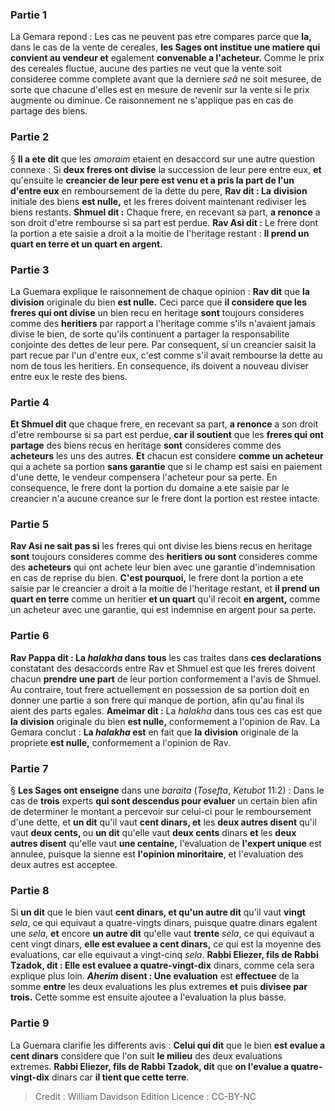 
### Partie 1
La Gemara repond : Les cas ne peuvent pas etre compares parce que <b>la,</b> dans le cas de la vente de cereales, <b>les Sages ont institue une matiere qui convient au vendeur et</b> egalement <b>convenable a l'acheteur.</b> Comme le prix des cereales fluctue, aucune des parties ne veut que la vente soit consideree comme complete avant que la derniere <i>seâ</i> ne soit mesuree, de sorte que chacune d'elles est en mesure de revenir sur la vente si le prix augmente ou diminue. Ce raisonnement ne s'applique pas en cas de partage des biens.

### Partie 2
§ <b>Il a ete dit</b> que les <i>amoraim</i> etaient en desaccord sur une autre question connexe : Si <b>deux freres ont divise</b> la succession de leur pere entre eux, <b>et</b> qu'ensuite le <b>creancier de leur pere est venu et a pris la part de l'un d'entre eux</b> en remboursement de la dette du pere, <b>Rav dit : La</b> <b>division</b> initiale des biens <b>est nulle,</b> et les freres doivent maintenant rediviser les biens restants. <b>Shmuel dit :</b> Chaque frere, en recevant sa part, <b>a renonce</b> a son droit d'etre rembourse si sa part est perdue. <b>Rav Asi dit :</b> Le frere dont la portion a ete saisie a droit a la moitie de l'heritage restant : <b>Il prend un quart en terre et un quart en argent.</b>

### Partie 3
La Guemara explique le raisonnement de chaque opinion : <b>Rav dit</b> que <b>la</b> <b>division</b> originale du bien <b>est nulle.</b> Ceci parce que <b>il considere que les freres qui ont divise</b> un bien recu en heritage <b>sont</b> toujours consideres comme des <b>heritiers</b> par rapport a l'heritage comme s'ils n'avaient jamais divise le bien, de sorte qu'ils continuent a partager la responsabilite conjointe des dettes de leur pere. Par consequent, si un creancier saisit la part recue par l'un d'entre eux, c'est comme s'il avait rembourse la dette au nom de tous les heritiers. En consequence, ils doivent a nouveau diviser entre eux le reste des biens.

### Partie 4
<b>Et Shmuel dit</b> que chaque frere, en recevant sa part, <b>a renonce</b> a son droit d'etre rembourse si sa part est perdue, <b>car il soutient</b> que les <b>freres qui ont partage</b> des biens recus en heritage <b>sont</b> consideres comme des <b>acheteurs</b> les uns des autres. <b>Et</b> chacun est considere <b>comme un acheteur</b> qui a achete sa portion <b>sans garantie</b> que si le champ est saisi en paiement d'une dette, le vendeur compensera l'acheteur pour sa perte. En consequence, le frere dont la portion du domaine a ete saisie par le creancier n'a aucune creance sur le frere dont la portion est restee intacte.

### Partie 5
<b>Rav Asi ne sait pas si</b> les freres qui ont divise les biens recus en heritage <b>sont</b> toujours consideres comme des <b>heritiers ou sont</b> consideres comme des <b>acheteurs</b> qui ont achete leur bien avec une garantie d'indemnisation en cas de reprise du bien. <b>C'est pourquoi,</b> le frere dont la portion a ete saisie par le creancier a droit a la moitie de l'heritage restant, et <b>il prend un quart en terre</b> comme un heritier <b>et un quart</b> qu'il recoit <b>en argent,</b> comme un acheteur avec une garantie, qui est indemnise en argent pour sa perte.

### Partie 6
<b>Rav Pappa dit : La <i>halakha</i> dans tous</b> les cas traites dans <b>ces declarations</b> constatant des desaccords entre Rav et Shmuel est que les freres doivent chacun <b>prendre une part</b> de leur portion conformement a l'avis de Shmuel. Au contraire, tout frere actuellement en possession de sa portion doit en donner une partie a son frere qui manque de portion, afin qu'au final ils aient des parts egales. <b>Ameimar dit :</b> La <i>halakha</i> dans tous ces cas est que <b>la</b> <b>division</b> originale du bien <b>est nulle,</b> conformement a l'opinion de Rav. La Gemara conclut : <b>La <i>halakha</i> est</b> en fait que <b>la</b> <b>division</b> originale de la propriete <b>est nulle,</b> conformement a l'opinion de Rav.

### Partie 7
§ <b>Les Sages ont enseigne</b> dans une <i>baraita</i> (<i>Tosefta</i>, <i>Ketubot</i> 11:2) : Dans le cas de <b>trois</b> experts <b>qui sont descendus pour evaluer</b> un certain bien afin de determiner le montant a percevoir sur celui-ci pour le remboursement d'une dette, et <b>un dit</b> qu'il vaut <b>cent dinars, et</b> les <b>deux autres disent</b> qu'il vaut <b>deux cents, </b> ou <b>un dit</b> qu'elle vaut <b>deux cents</b> dinars <b>et</b> les <b>deux autres disent</b> qu'elle vaut <b>une centaine,</b> l'evaluation de <b>l'expert unique</b> est annulee, puisque</b> la sienne est <b>l'opinion minoritaire</b>, et l'evaluation des deux autres est acceptee.

### Partie 8
Si <b>un dit</b> que le bien vaut <b>cent dinars, et qu'un autre dit</b> qu'il vaut <b>vingt</b> <i>sela</i>, ce qui equivaut a quatre-vingts dinars, puisque quatre dinars egalent une <i>sela</i>, <b>et</b> encore <b>un autre dit</b> qu'elle vaut <b>trente</b> <i>sela</i>, ce qui equivaut a cent vingt dinars, <b>elle est evaluee a cent dinars,</b> ce qui est la moyenne des evaluations, car elle equivaut a vingt-cinq <i>sela</i>. <b>Rabbi Eliezer, fils de Rabbi Tzadok, dit : Elle est evaluee a quatre-vingt-dix</b> dinars, comme cela sera explique plus loin. <b><i>Aherim</i> disent : Une evaluation</b> est <b>effectuee</b> de la somme <b>entre</b> les deux evaluations les plus extremes <b>et</b> puis <b>divisee par trois.</b> Cette somme est ensuite ajoutee a l'evaluation la plus basse.

### Partie 9
La Guemara clarifie les differents avis : <b>Celui qui dit</b> que le bien <b>est evalue a cent dinars</b> considere que l'on suit <b>le milieu</b> des deux evaluations extremes. <b>Rabbi Eliezer, fils de Rabbi Tzadok, dit</b> que <b>on l'evalue a quatre-vingt-dix</b> dinars car <b>il tient que cette terre</b>.

>Credit : William Davidson Edition
>Licence : CC-BY-NC